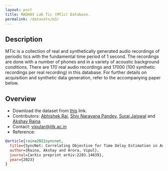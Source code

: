 ```yaml
---
layout: post
title: MADHAV Lab Tic (MTic) Database.
permalink: /datasets/m3/
---
```


## Description

MTic is a collection of real and synthetically generated audio recordings of periodic tics with the fundamental time period of 1 second. The recordings are done with a number of phones and in a variety of acoustic background conditions. There are 170 real audio recordings and 17000 (100 synthetic recordings per real recording) in this database. For further details on acquisition and synthetic data generation, refer to the accompanying paper below.



## Overview

  - Download the dataset from [this](https://onedrive.com) link.
  - Contributors: [Abhishek Rai](https://madhavlab-iitk.github.io/team/abhirai), [Shiv Narayana Pandey](https://madhavlab-iitk.github.io/team/shivnp), [Suraj Jaiswal](https://madhavlab-iitk.github.io/team/jsuraj) and [Akshay Raina](https://madhavlab-iitk.github.io/team/akshayr)
  - Contact: [vipular@iitk.ac.in](mailto:vipular@iitk.ac.in)
  - Reference:

```bibtex
@article{raina2022syncnet,
  title={SyncNet: Correlating Objective for Time Delay Estimation in Audio Signals},
  author={Raina, Akshay and Arora, Vipul},
  journal={arXiv preprint arXiv:2203.14639},
  year={2023}
}
```
